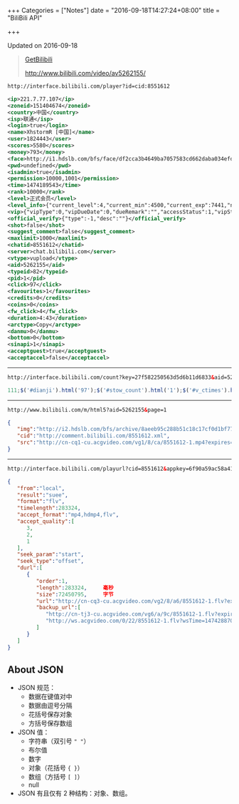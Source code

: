 +++
Categories = ["Notes"]
date = "2016-09-18T14:27:24+08:00"
title = "BiliBili API"

+++

<!--more-->

Updated on 2016-09-18

> [GetBilibili](https://github.com/XhstormR/GetBilibili)
>
> http://www.bilibili.com/video/av5262155/

```html
http://interface.bilibili.com/player?id=cid:8551612
```

```xml
<ip>221.7.77.107</ip>
<zoneid>151404674</zoneid>
<country>中国</country>
<isp>联通</isp>
<login>true</login>
<name>XhstormR [中国]</name>
<user>1824443</user>
<scores>5580</scores>
<money>793</money>
<face>http://i1.hdslb.com/bfs/face/df2cca3b4649ba7057583cd662daba034efd82f2.jpg</face>
<pwd>undefined</pwd>
<isadmin>true</isadmin>
<permission>10000,1001</permission>
<time>1474189543</time>
<rank>10000</rank>
<level>正式会员</level>
<level_info>{"current_level":4,"current_min":4500,"current_exp":7441,"next_exp":10800}</level_info>
<vip>{"vipType":0,"vipDueDate":0,"dueRemark":"","accessStatus":1,"vipStatus":0,"vipStatusWarn":""}</vip>
<official_verify>{"type":-1,"desc":""}</official_verify>
<shot>false</shot>
<suggest_comment>false</suggest_comment>
<maxlimit>1000</maxlimit>
<chatid>8551612</chatid>
<server>chat.bilibili.com</server>
<vtype>vupload</vtype>
<aid>5262155</aid>
<typeid>82</typeid>
<pid>1</pid>
<click>97</click>
<favourites>1</favourites>
<credits>0</credits>
<coins>0</coins>
<fw_click>4</fw_click>
<duration>4:43</duration>
<arctype>Copy</arctype>
<danmu>0</danmu>
<bottom>0</bottom>
<sinapi>1</sinapi>
<acceptguest>true</acceptguest>
<acceptaccel>false</acceptaccel>
```

---

```html
http://interface.bilibili.com/count?key=27f582250563d5d6b11d6833&aid=5262155
```

```javascript
111;$('#dianji').html('97');$('#stow_count').html('1');$('#v_ctimes').html(0);$('.v_ctimes').html(0);$('#dm_count').html(0);$('.dm_count').html(0);
```

---

```html
http://www.bilibili.com/m/html5?aid=5262155&page=1
```

```json
{
   "img":"http://i2.hdslb.com/bfs/archive/8aeeb95c288b51c18c17cf0d1bf777b1107fc95b.jpg",
   "cid":"http://comment.bilibili.com/8551612.xml",
   "src":"http://cn-cq1-cu.acgvideo.com/vg1/8/ca/8551612-1.mp4?expires=1474268100&ssig=5hl71UMv4NXLbthQKpIUYw&oi=3708243307&internal=1&rate=0"
}
```

---

```html
http://interface.bilibili.com/playurl?cid=8551612&appkey=6f90a59ac58a4123&otype=json&type=flv&quality=3&sign=6a43d8cd634b31d0f6863509d41ccde0
```

```json
{
   "from":"local",
   "result":"suee",
   "format":"flv",
   "timelength":283324,
   "accept_format":"mp4,hdmp4,flv",
   "accept_quality":[
      3,
      2,
      1
   ],
   "seek_param":"start",
   "seek_type":"offset",
   "durl":[
      {
         "order":1,
         "length":283324,     毫秒
         "size":72450795,     字节
         "url":"http://cn-cq3-cu.acgvideo.com/vg2/8/a6/8551612-1.flv?expires=1474288500&ssig=GJ9c8OJUz3mZQT3OGT41UQ&oi=3708243307&rate=0",
         "backup_url":[
            "http://cn-tj3-cu.acgvideo.com/vg6/a/9c/8551612-1.flv?expires=1474288500&ssig=ky9JegSFg9MwP-VBWMtBHw&oi=3708243307&rate=0",
            "http://ws.acgvideo.com/0/22/8551612-1.flv?wsTime=1474288705&wsSecret2=4a18abf3b78cbcc277c5c1b814170bc2&oi=3708243307"
         ]
      }
   ]
}
```

## About JSON
* JSON 规范：
  * 数据在键值对中
  * 数据由逗号分隔
  * 花括号保存对象
  * 方括号保存数组
* JSON 值：
  * 字符串（双引号 `" "`）
  * 布尔值
  * 数字
  * 对象（花括号 `{ }`）
  * 数组（方括号 `[ ]`）
  * null
* JSON 有且仅有 2 种结构：对象、数组。
